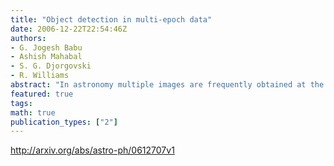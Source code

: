 ```yaml
---
title: "Object detection in multi-epoch data"
date: 2006-12-22T22:54:46Z
authors:
- G. Jogesh Babu
- Ashish Mahabal
- S. G. Djorgovski
- R. Williams
abstract: "In astronomy multiple images are frequently obtained at the same position of the sky for follow-up co-addition as it helps one go deeper and look for fainter objects. With large scale panchromatic synoptic surveys becoming more common, image co-addition has become even more necessary as new observations start to get compared with co-added fiducial sky in real time. The standard co-addition techniques have included straight averages, variance weighted averages, medians etc. A more sophisticated nonlinear response chi-square method is also used when it is known that the data are background noise limited and the point spread function is homogenized in all channels. A more robust object detection technique capable of detecting faint sources, even those not seen at all epochs which will normally be smoothed out in traditional methods, is described. The analysis at each pixel level is based on a formula similar to Mahalanobis distance. The method does not depend on the point spread function."
featured: true
tags:
math: true
publication_types: ["2"]
---
```

http://arxiv.org/abs/astro-ph/0612707v1
